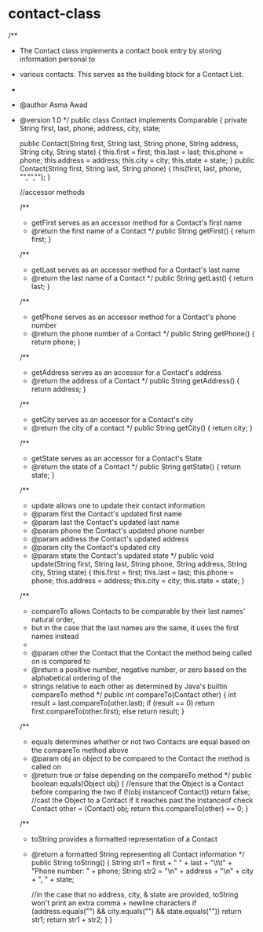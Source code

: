 # contact-class

/**
 * The Contact class implements a contact book entry by storing information personal to
 * various contacts. This serves as the building block for a Contact List.
 *
 * @author Asma Awad
 * @version 1.0
 */
public class Contact implements Comparable<Contact> {
    private String first, last, phone, address, city, state;

    public Contact(String first, String last, String phone, String address, String city, String state) {
        this.first = first;
        this.last = last;
        this.phone = phone;
        this.address = address;
        this.city = city;
        this.state = state;
    }
    public Contact(String first, String last, String phone) {
        this(first, last, phone, "","","");
    }

    //accessor methods

    /**
     * getFirst serves as an accessor method for a Contact's first name
     * @return the first name of a Contact
     */
    public String getFirst() {
        return first;
    }

    /**
     * getLast serves as an accessor method for a Contact's last name
     * @return the last name of a Contact
     */
    public String getLast() {
        return last;
    }

    /**
     * getPhone serves as an accessor method for a Contact's phone number
     * @return the phone number of a Contact
     */
    public String getPhone() {
        return phone;
    }

    /**
     * getAddress serves as an accessor for a Contact's address
     * @return the address of a Contact
     */
    public String getAddress() {
        return address;
    }

    /**
     * getCity serves as an accessor for a Contact's city
     * @return the city of a contact
     */
    public String getCity() {
        return city;
    }

    /**
     * getState serves as an accessor for a Contact's State
     * @return the state of a Contact
     */
    public String getState() {
        return state;
    }

    /**
     * update allows one to update their contact information
     * @param first the Contact's updated first name
     * @param last the Contact's updated last name
     * @param phone the Contact's updated phone number
     * @param address the Contact's updated address
     * @param city the Contact's updated city
     * @param state the Contact's updated state
     */
    public void update(String first, String last, String phone, String address, String city, String state) {
        this.first = first;
        this.last = last;
        this.phone = phone;
        this.address = address;
        this.city = city;
        this.state = state;
    }

    /**
     * compareTo allows Contacts to be comparable by their last names' natural order,
     * but in the case that the last names are the same, it uses the first names instead
     *
     * @param other the Contact that the Contact the method being called on is compared to
     * @return a positive number, negative number, or zero based on the alphabetical ordering of the
     * strings relative to each other as determined by Java's builtin compareTo method
     */
    public int compareTo(Contact other) {
        int result = last.compareTo(other.last);
        if (result == 0)
            return first.compareTo(other.first);
        else
            return result;
    }

    /**
     * equals determines whether or not two Contacts are equal based on the compareTo method above
     * @param obj an object to be compared to the Contact the method is called on
     * @return true or false depending on the compareTo method
     */
    public boolean equals(Object obj) {
        //ensure that the Object is a Contact before comparing the two
        if (!(obj instanceof Contact))
            return false;
        //cast the Object to a Contact if it reaches past the instanceof check
        Contact other = (Contact) obj;
        return this.compareTo(other) == 0;
    }

    /**
     * toString provides a formatted representation of a Contact
     * @return a formatted String representing all Contact information
     */
    public String toString() {
        String str1 = first + " " + last + "\t\t" + "Phone number: " + phone;
        String str2 = "\n" + address + "\n" + city + ", " + state;

        //in the case that no address, city, & state are provided, toString won't print an extra comma + newline characters
        if (address.equals("") && city.equals("") && state.equals(""))
            return str1;
        return str1 + str2;
    }
}
